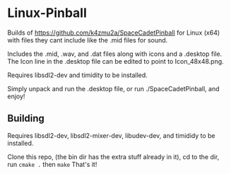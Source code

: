 # Linux-Pinball
Builds of https://github.com/k4zmu2a/SpaceCadetPinball for Linux (x64) with files they cant include like the .mid files for sound.

Includes the .mid, .wav, and .dat files along with icons and a .desktop file. The Icon line in the .desktop file can be edited to point to Icon_48x48.png.

Requires libsdl2-dev and timidity to be installed. 

Simply unpack and run the .desktop file, or run ./SpaceCadetPinball, and enjoy!

## Building

Requires libsdl2-dev, libsdl2-mixer-dev, libudev-dev, and timididy to be installed.

Clone this repo, (the bin dir has the extra stuff already in it), cd to the dir, run `cmake .` then `make` That's it!
